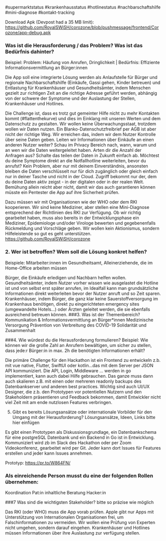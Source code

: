 #supermarktstatus #krankenhausstatus #hotlinestatus #nachbarschaftshilfe #mini-diagnose #kontakt-tracking 

Download Apk (Devpost had a 35 MB limit): https://github.com/RoyalSWiSH/corozone/blob/pushmessage/frontend/Corozone/app-debug.apk


### Was ist die Herausforderung / das Problem? Was ist das Bedürfnis dahinter?
Beispiel: Problem: Häufung von Anrufen, Dringlichkeit | Bedürfnis: Effiziente Informationsvermittlung an Bürger:innen

Die App soll eine integrierte Lösung werden als Anlaufstelle für Bürger und regionale Nachbarschaftshilfe (Einkäufe, Gassi gehen, Kinder betreuen) und Entlastung für Krankenhäuser und Gesundheitsämter, indem Menschen gezielt zur richtigen Zeit an die richtige Adresse geführt werden, abhängig von der schwere der Symptome und der Auslastung der Stellen, Krankenhäuser und Hotlines.

Die Challenge ist, dass es trotz gut gemeinter Hilfe nicht zu mehr Kontakten kommt (#flattenthekurve) und dies im Einklang mit unseren Werten und dem Datenschutz zu gestalten. Wir wollen keine Überwachungsstaat, trotzdem wollen wir Daten nutzen. Ein Blanko-Datenschutzfreibrief per AGB ist aber nicht der richtige Weg. Wir erreichen das, indem wir dem Nutzer Kontrolle über seine Daten geben. Leiten wir Informationen über Einkäufe an einen anderen Nutzer weiter? Schau im Privacy Bereich nach, wann, warum und an wen wir die Daten weitergeleitet haben. Arten dir die Anzahl der Anfragen aus? Schalte das teilen der Daten in Zukunft einfach ab. Möchtest du deine Symptome direkt an die Notfallhotline weiterleiten, bevor du anrufst? Kein Problem, aber nur mit deinem Einverständnis, ansonsten bleiben die Daten verschlüsselt nur für dich zugänglich oder gleich einfach nur in deiner Tasche und nicht in der Cloud. Zugriff bekommt nur der, dem du deine Daten aktiv zeigst - in der digitalen oder in der realen Welt. Bemühung allein reicht aber nicht, damit wir das auch garantieren können müsste ein Pentester die App auf ihre Sicherheit prüfen.

Dazu müssen wir mit Organisationen wie der WHO oder dem RKI kooperieren. Wir sind keine Mediziner, aber stellen eine Mini-Diagnose entsprechend der Richtlinien des RKI zur Verfügung. Ob wir richtig gearbeitet haben, muss also bereits in der Entwicklungsphase ein Mediziner, Epidemiologe und/oder Virologe bewerten und gegebenenfalls Rückmeldung und Vorschläge geben. Wir wollen kein Aktionismus, sondern Hilfeleistende so gut es geht unterstützen.
https://github.com/RoyalSWiSH/corozone
### 2. Wer ist betroffen? Wem soll die Lösung konkret helfen?
Beispiele: Mitarbeiter:innen im Gesundheitsamt, Alleinerziehende, die im Home-Office arbeiten müssen

Bürger, die Einkäufe erledigen und Nachbarn helfen wollen.
Gesundheitsämter, indem Nutzer vorher wissen wie ausgelastet die Hotline ist und von selbst erst später anrufen, im Idealfall kann man grundsätzliche Informationen direkt weiterleiten bevor der Nutzer anruft und so Zeit sparen.
Krankenhäuser, indem Bürger, die ganz klar keine Sauerstoffversorgung im Krankenhaus benötigen, direkt zu eingerichteten emergency sites (umgewandelte Hotels...) oder Ärzten geleitet werden, die sie ebenfalls ausreichend betreuen können.
###3. Was ist der Themenbereich?
Kommunikation & Informationsvermittlung an Bürger*innen
Medizinische Versorgung
Prävention von Verbreitung des COVID-19
Solidarität und Zusammenhalt

###4. Wie würdest du die Herausforderung formulieren?
Beispiel: Wie können wir die große Zahl an Anrufern bewältigen, um sicher zu stellen, dass jede:r Bürger:in in max. 2h die benötigten Informationen erhält?

Die primäre Challenge für den Hackathon ist ein Frontend zu entwickeln z.b. mit vue native, Flutter, SwiftUI oder kotlin...das mit dem Server per JSON API kommuniziert. Die API, Login, Middleware ... werden in go implementiert, kann auch dabei Hilfe gebrauchen. Das ganze muss dann auch skalieren z.B. mit einen oder mehreren readonly backups des Datenbankserver und anderen best practices. Wichtig sind auch UI/UX Designer, die z.b. den Prototypen vor potentiellen Nutzern und den Stakeholdern präsentieren und Feedback bekommen, damit Entwickler nicht viel Zeit mit am ende nutzlosen Features verbringen.

5. Gibt es bereits Lösungsansätze oder internationale Vorbilder für den Umgang mit der Herausforderung?
Lösungsansätze, Ideen, Links bitte hier einfügen

Es gibt einen Prototypen als Diskussionsgrundlage, ein Datenbankschema für eine postgreSQL Datenbank und ein Backend in Go ist in Entwicklung. Kommuniziert wird zb im Slack des Hackathon oder per Zoom Videokonferenz, gearbeitet wird per Git. Jeder kann dort Issues für Features erstellen und jeder kann Issues annehmen.

Prototyp: https://pr.to/W864FN/

### Als einreichende Person musst du eine der folgenden Rollen übernehmen:
Koordination
Pat:in
inhaltliche Beratung
Hacker:in

###7 Was sind die wichtigsten Stakeholder?
bitte so präzise wie möglich

Das RKI (oder WHO) muss die App vorab prüfen. Apple gibt nur Apps mit Unterstützung von Internationalen Organisationen frei, um Falschinformationen zu vermeiden. Wir wollen eine Prüfung von Experten nicht umgehen, sondern darauf eingehen. Krankenhäuser und Hotlines müssen Informationen über ihre Auslastung zur verfügung stellen.

